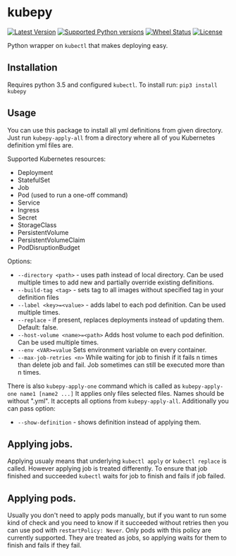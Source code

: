 # kubepy

[![Latest Version](https://img.shields.io/pypi/v/kubepy.svg)](https://github.com/socialwifi/kubepy/blob/master/CHANGELOG.md)
[![Supported Python versions](https://img.shields.io/pypi/pyversions/kubepy.svg)](https://pypi.python.org/pypi/kubepy/)
[![Wheel Status](https://img.shields.io/pypi/wheel/kubepy.svg)](https://pypi.python.org/pypi/kubepy/)
[![License](https://img.shields.io/pypi/l/kubepy.svg)](https://github.com/socialwifi/kubepy/blob/master/LICENSE)

Python wrapper on `kubectl` that makes deploying easy.

## Installation
Requires python 3.5 and configured `kubectl`. To install run:
`pip3 install kubepy`

## Usage
You can use this package to install all yml definitions from given directory.
Just run `kubepy-apply-all` from a directory where all of you Kubernetes definition yml files are.

Supported Kubernetes resources:
* Deployment
* StatefulSet
* Job
* Pod (used to run a one-off command)
* Service
* Ingress
* Secret
* StorageClass
* PersistentVolume
* PersistentVolumeClaim
* PodDisruptionBudget

Options:
* `--directory <path>` - uses path instead of local directory.
  Can be used multiple times to add new and partially override existing definitions.
* `--build-tag <tag>` - sets tag to all images without specified tag in your definition files
* `--label <key>=<value>` - adds label to each pod definition. Can be used multiple times.
* `--replace` - if present, replaces deployments instead of updating them. Default: false.
* `--host-volume <name>=<path>` Adds host volume to each pod definition. Can be used multiple times.
* `--env <VAR>=value` Sets environment variable on every container.
* `--max-job-retries <n>` While waiting for job to finish if it fails n times than delete job and fail.
  Job sometimes can still be executed more than n times.

There is also `kubepy-apply-one` command which is called as `kubepy-apply-one name1 [name2 ...]`
It applies only files selected files. Names should be without ".yml".
It accepts all options from `kubepy-apply-all`. Additionally you can pass option:
* `--show-definition` - shows definition instead of applying them.

## Applying jobs.
Applying usualy means that underlying `kubectl apply` or `kubectl replace` is called. However applying job is treated 
differently.
To ensure that job finished and succeeded `kubectl` waits for job to finish and fails if job failed.

## Applying pods.
Usually you don't need to apply pods manually, but if you want to run some kind of check and you need to know if it 
succeeded without retries then you can use pod with `restartPolicy: Never`. Only pods with this policy are currently 
supported. They are treated as jobs, so applying waits for them to finish and fails if they fail.
